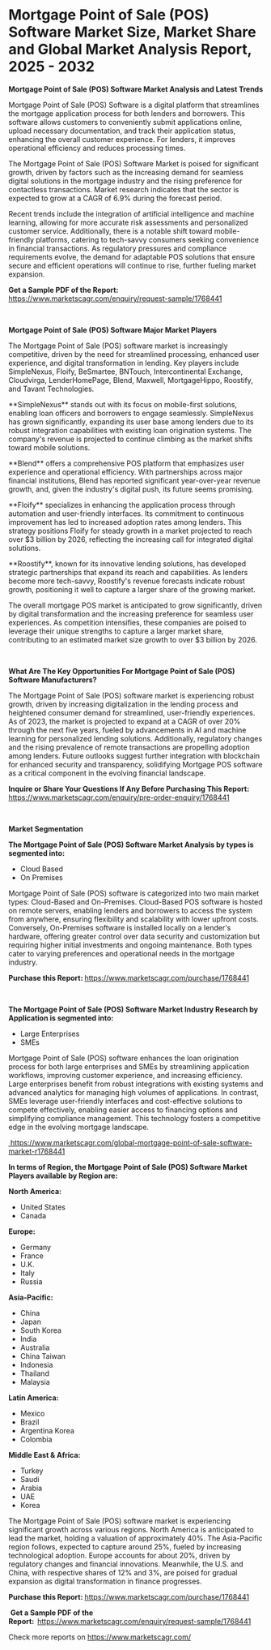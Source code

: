 <p><h1>Mortgage Point of Sale (POS) Software Market Size, Market Share and Global Market Analysis Report, 2025 - 2032</h1></p><p><strong>Mortgage Point of Sale (POS) Software Market Analysis and Latest Trends</strong></p>
<p><p>Mortgage Point of Sale (POS) Software is a digital platform that streamlines the mortgage application process for both lenders and borrowers. This software allows customers to conveniently submit applications online, upload necessary documentation, and track their application status, enhancing the overall customer experience. For lenders, it improves operational efficiency and reduces processing times.</p><p>The Mortgage Point of Sale (POS) Software Market is poised for significant growth, driven by factors such as the increasing demand for seamless digital solutions in the mortgage industry and the rising preference for contactless transactions. Market research indicates that the sector is expected to grow at a CAGR of 6.9% during the forecast period. </p><p>Recent trends include the integration of artificial intelligence and machine learning, allowing for more accurate risk assessments and personalized customer service. Additionally, there is a notable shift toward mobile-friendly platforms, catering to tech-savvy consumers seeking convenience in financial transactions. As regulatory pressures and compliance requirements evolve, the demand for adaptable POS solutions that ensure secure and efficient operations will continue to rise, further fueling market expansion.</p></p>
<p><strong>Get a Sample PDF of the Report:&nbsp;</strong> <a href="https://www.marketscagr.com/enquiry/request-sample/1768441?utm_campaign=3271&utm_medium=2&utm_source=Github&utm_content=ia&utm_term=11032025&utm_id=mortgage-point-of-sale-pos-software">https://www.marketscagr.com/enquiry/request-sample/1768441</a></p>
<p>&nbsp;</p>
<p><strong>Mortgage Point of Sale (POS) Software Major Market Players</strong></p>
<p><p>The Mortgage Point of Sale (POS) software market is increasingly competitive, driven by the need for streamlined processing, enhanced user experience, and digital transformation in lending. Key players include SimpleNexus, Floify, BeSmartee, BNTouch, Intercontinental Exchange, Cloudvirga, LenderHomePage, Blend, Maxwell, MortgageHippo, Roostify, and Tavant Technologies.</p><p>**SimpleNexus** stands out with its focus on mobile-first solutions, enabling loan officers and borrowers to engage seamlessly. SimpleNexus has grown significantly, expanding its user base among lenders due to its robust integration capabilities with existing loan origination systems. The company's revenue is projected to continue climbing as the market shifts toward mobile solutions.</p><p>**Blend** offers a comprehensive POS platform that emphasizes user experience and operational efficiency. With partnerships across major financial institutions, Blend has reported significant year-over-year revenue growth, and, given the industry's digital push, its future seems promising.</p><p>**Floify** specializes in enhancing the application process through automation and user-friendly interfaces. Its commitment to continuous improvement has led to increased adoption rates among lenders. This strategy positions Floify for steady growth in a market projected to reach over $3 billion by 2026, reflecting the increasing call for integrated digital solutions.</p><p>**Roostify**, known for its innovative lending solutions, has developed strategic partnerships that expand its reach and capabilities. As lenders become more tech-savvy, Roostify's revenue forecasts indicate robust growth, positioning it well to capture a larger share of the growing market.</p><p>The overall mortgage POS market is anticipated to grow significantly, driven by digital transformation and the increasing preference for seamless user experiences. As competition intensifies, these companies are poised to leverage their unique strengths to capture a larger market share, contributing to an estimated market size growth to over $3 billion by 2026.</p></p>
<p>&nbsp;</p>
<p><strong>What Are The Key Opportunities For Mortgage Point of Sale (POS) Software Manufacturers?</strong></p>
<p><p>The Mortgage Point of Sale (POS) software market is experiencing robust growth, driven by increasing digitalization in the lending process and heightened consumer demand for streamlined, user-friendly experiences. As of 2023, the market is projected to expand at a CAGR of over 20% through the next five years, fueled by advancements in AI and machine learning for personalized lending solutions. Additionally, regulatory changes and the rising prevalence of remote transactions are propelling adoption among lenders. Future outlooks suggest further integration with blockchain for enhanced security and transparency, solidifying Mortgage POS software as a critical component in the evolving financial landscape.</p></p>
<p><strong>Inquire or Share Your Questions If Any Before Purchasing This Report:</strong> <a href="https://www.marketscagr.com/enquiry/pre-order-enquiry/1768441?utm_campaign=3271&utm_medium=2&utm_source=Github&utm_content=ia&utm_term=11032025&utm_id=mortgage-point-of-sale-pos-software">https://www.marketscagr.com/enquiry/pre-order-enquiry/1768441</a></p>
<p>&nbsp;</p>
<p><strong>Market Segmentation</strong></p>
<p><strong>The Mortgage Point of Sale (POS) Software Market Analysis by types is segmented into:</strong></p>
<p><ul><li>Cloud Based</li><li>On Premises</li></ul></p>
<p><p>Mortgage Point of Sale (POS) software is categorized into two main market types: Cloud-Based and On-Premises. Cloud-Based POS software is hosted on remote servers, enabling lenders and borrowers to access the system from anywhere, ensuring flexibility and scalability with lower upfront costs. Conversely, On-Premises software is installed locally on a lender's hardware, offering greater control over data security and customization but requiring higher initial investments and ongoing maintenance. Both types cater to varying preferences and operational needs in the mortgage industry.</p></p>
<p><strong>Purchase this Report:&nbsp;</strong><a href="https://www.marketscagr.com/purchase/1768441?utm_campaign=3271&utm_medium=2&utm_source=Github&utm_content=ia&utm_term=11032025&utm_id=mortgage-point-of-sale-pos-software">https://www.marketscagr.com/purchase/1768441</a></p>
<p>&nbsp;</p>
<p><strong>The Mortgage Point of Sale (POS) Software Market Industry Research by Application is segmented into:</strong></p>
<p><ul><li>Large Enterprises</li><li>SMEs</li></ul></p>
<p><p>Mortgage Point of Sale (POS) software enhances the loan origination process for both large enterprises and SMEs by streamlining application workflows, improving customer experience, and increasing efficiency. Large enterprises benefit from robust integrations with existing systems and advanced analytics for managing high volumes of applications. In contrast, SMEs leverage user-friendly interfaces and cost-effective solutions to compete effectively, enabling easier access to financing options and simplifying compliance management. This technology fosters a competitive edge in the evolving mortgage landscape.</p></p>
<p><a href="https://www.marketscagr.com/global-mortgage-point-of-sale-software-market-r1768441?utm_campaign=3271&utm_medium=2&utm_source=Github&utm_content=ia&utm_term=11032025&utm_id=mortgage-point-of-sale-pos-software">&nbsp;https://www.marketscagr.com/global-mortgage-point-of-sale-software-market-r1768441</a></p>
<p><strong>In terms of Region, the Mortgage Point of Sale (POS) Software Market Players available by Region are:</strong></p>
<p>
    <p> <strong> North America: </strong>
        <ul>
            <li>United States</li>
            <li>Canada</li>
        </ul>
        </p> 
    <p> <strong> Europe: </strong>
        <ul>
            <li>Germany</li>
            <li>France</li>
            <li>U.K.</li>
            <li>Italy</li>
            <li>Russia</li>
        </ul>
        </p> 
    <p> <strong> Asia-Pacific: </strong>
        <ul>
            <li>China</li>
            <li>Japan</li>
            <li>South Korea</li>
            <li>India</li>
            <li>Australia</li>
            <li>China Taiwan</li>
            <li>Indonesia</li>
            <li>Thailand</li>
            <li>Malaysia</li>
        </ul>
        </p> 
    <p> <strong> Latin America: </strong>
        <ul>
            <li>Mexico</li>
            <li>Brazil</li>
            <li>Argentina Korea</li>
            <li>Colombia</li>
        </ul>
        </p> 
    <p> <strong> Middle East & Africa: </strong>
        <ul>
            <li>Turkey</li>
            <li>Saudi</li>
            <li>Arabia</li>
            <li>UAE</li>
            <li>Korea</li>
        </ul>
    </p>
    </p>
<p><p>The Mortgage Point of Sale (POS) software market is experiencing significant growth across various regions. North America is anticipated to lead the market, holding a valuation of approximately 40%. The Asia-Pacific region follows, expected to capture around 25%, fueled by increasing technological adoption. Europe accounts for about 20%, driven by regulatory changes and financial innovations. Meanwhile, the U.S. and China, with respective shares of 12% and 3%, are poised for gradual expansion as digital transformation in finance progresses.</p></p>
<p><strong>Purchase this Report: </strong><a href="https://www.marketscagr.com/purchase/1768441?utm_campaign=3271&utm_medium=2&utm_source=Github&utm_content=ia&utm_term=11032025&utm_id=mortgage-point-of-sale-pos-software">https://www.marketscagr.com/purchase/1768441</a></p>
<p>&nbsp;<strong>Get a Sample PDF of the Report:&nbsp;&nbsp;</strong><a href="https://www.marketscagr.com/enquiry/request-sample/1768441?utm_campaign=3271&utm_medium=2&utm_source=Github&utm_content=ia&utm_term=11032025&utm_id=mortgage-point-of-sale-pos-software">https://www.marketscagr.com/enquiry/request-sample/1768441</a></p>
<p><strong></strong></p>
<p>Check more reports on <a href="https://www.marketscagr.com/?utm_campaign=3271&utm_medium=2&utm_source=Github&utm_content=ia&utm_term=11032025&utm_id=mortgage-point-of-sale-pos-software">https://www.marketscagr.com/</a></p>